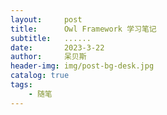 ```yaml
---
layout:     post
title:      Owl Framework 学习笔记
subtitle:   ......
date:       2023-3-22
author:     呆贝斯
header-img: img/post-bg-desk.jpg
catalog: true
tags:
    - 随笔
---
```

